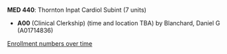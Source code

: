**MED 440**: Thornton Inpat Cardiol Subint (7 units)

- **A00** (Clinical Clerkship) (time and location TBA) by Blanchard, Daniel G (A01714836)

[Enrollment numbers over time](./MED440.tsv)
